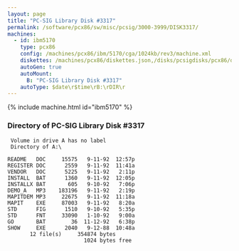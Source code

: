 ```yaml
---
layout: page
title: "PC-SIG Library Disk #3317"
permalink: /software/pcx86/sw/misc/pcsig/3000-3999/DISK3317/
machines:
  - id: ibm5170
    type: pcx86
    config: /machines/pcx86/ibm/5170/cga/1024kb/rev3/machine.xml
    diskettes: /machines/pcx86/diskettes.json,/disks/pcsigdisks/pcx86/diskettes.json
    autoGen: true
    autoMount:
      B: "PC-SIG Library Disk #3317"
    autoType: $date\r$time\rB:\rDIR\r
---
```


{% include machine.html id="ibm5170" %}

### Directory of PC-SIG Library Disk #3317

     Volume in drive A has no label
     Directory of A:\

    README   DOC     15575   9-11-92  12:57p
    REGISTER DOC      2559   9-11-92  11:41a
    VENDOR   DOC      5225   9-11-92   2:11p
    INSTALL  BAT      1360   9-11-92  12:05p
    INSTALLX BAT       605   9-10-92   7:06p
    DEMO_A   MP3    183196   9-11-92   2:19p
    MAPITDEM MP3     22675   9-11-92  11:18a
    MAPIT    EXE     87003   9-11-92   8:20a
    STD      FIG      1510   9-10-92   5:35p
    STD      FNT     33090   1-10-92   9:00a
    GO       BAT        36  11-12-92   6:38p
    SHOW     EXE      2040   9-12-88  10:48a
           12 file(s)     354874 bytes
                            1024 bytes free
